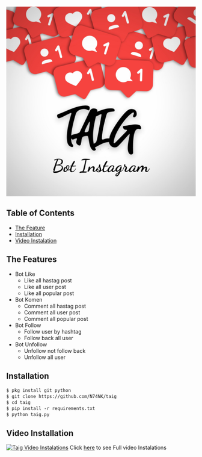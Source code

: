 ![Taig Logo](/Data/TaigLogo.jpg)

## Table of Contents
* [The Feature](#the-features)
* [Installation](#installation)
* [Video Instalation](#video-installation)

## The Features
* Bot Like
  * Like all hastag post
  * Like all user post
  * Like all popular post
* Bot Komen
  * Comment all hastag post
  * Comment all user post
  * Comment all popular post
* Bot Follow
  * Follow user by hashtag
  * Follow back all user
* Bot Unfollow
  * Unfollow not follow back
  * Unfollow all user

## Installation
```
$ pkg install git python
$ git clone https://github.com/N74NK/taig
$ cd taig
$ pip install -r requirements.txt
$ python taig.py
```

## Video Installation
[![Taig Video Instalations](https://nyvt1.000webhostapp.com/Taig-Video-Instalations-Snippet.gif)](http://www.youtube.com/watch?v=pQeJS18Rbro "Video Instalations")
Click [here](http://www.youtube.com/watch?v=pQeJS18Rbro) to see Full video Instalations
